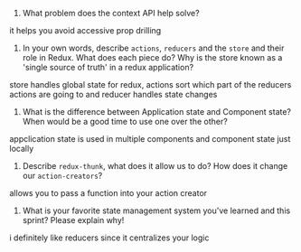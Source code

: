 1. What problem does the context API help solve?

it helps you avoid accessive prop drilling

1. In your own words, describe `actions`, `reducers` and the `store` and their role 
in Redux. What does each piece do? Why is the store known as a 'single source of truth' in a redux application?

store handles global state for redux, actions sort which part of the reducers actions are going to and reducer handles state changes

1. What is the difference between Application state and Component state? When would be a good time to use one over the other?

appclication state is used in multiple components and component state just locally

1. Describe `redux-thunk`, what does it allow us to do? How does it change our `action-creators`?

allows you to pass a function into your action creator

1. What is your favorite state management system you've learned and this sprint? Please explain why!

i definitely like reducers since it centralizes your logic
